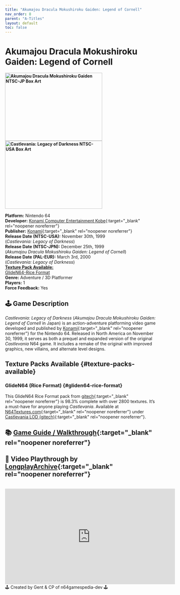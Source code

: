 ```yaml
---
title: "Akumajou Dracula Mokushiroku Gaiden: Legend of Cornell"
nav_order: 8
parent: "A-Titles"
layout: default
toc: false
---
```


# Akumajou Dracula Mokushiroku Gaiden: Legend of Cornell
<b>
<img src="https://images.launchbox-app.com/53783cb5-b5a8-4a98-b79f-1e3c8b184da4.png" alt="Akumajou Dracula Mokushiroku Gaiden NTSC-JP Box Art" style="object-fit:cover;width:320px;height:224px"/>
<img src="https://images.launchbox-app.com//bb806c09-db19-48fe-aa77-1238939ad5e4.jpg" alt="Castlevania: Legacy of Darkness NTSC-USA Box Art" style="object-fit:cover;width:320px;height:224px"/>
</b>

**Platform:** Nintendo 64  
**Developer:** [Konami Computer Entertainment Kobe](https://en.wikipedia.org/wiki/Konami#Former_subsidiaries){:target="_blank" rel="noopener noreferrer"}  
**Publisher:** [Konami](https://en.wikipedia.org/wiki/Konami){:target="_blank" rel="noopener noreferrer"}  
**Release Date (NTSC-USA):** November 30th, 1999    
(*Castlevania: Legacy of Darkness*)    
**Release Date (NTSC-JPN):** December 25th, 1999    
(*Akumajou Dracula Mokushiroku Gaiden: Legend of Cornell*)    
**Release Date (PAL-EUR):** March 3rd, 2000    
(*Castlevania: Legacy of Darkness*)    
[**Texture Pack Available:**](#texture-packs-available)    
[GlideN64-Rice Format](#gliden64-rice-format)    
**Genre:** Adventure / 3D Platformer  
**Players:** 1  
**Force Feedback:** Yes

## 🕹️ Game Description
*Castlevania: Legacy of Darkness* (*Akumajou Dracula Mokushiroku Gaiden: Legend of Cornell* in Japan) is an action-adventure platforming video game developed and published by [Konami](https://en.wikipedia.org/wiki/Konami){:target="_blank" rel="noopener noreferrer"} for the Nintendo 64. Released in North America on November 30, 1999, it serves as both a prequel and expanded version of the original *Castlevania* N64 game. It includes a remake of the original with improved graphics, new villains, and alternate level designs.

## Texture Packs Available {#texture-packs-available}

### GlideN64 (Rice Format) {#gliden64-rice-format}
This GlideN64 Rice Format pack from [gitech](http://www.emutalk.net/members/63108-gitech){:target="_blank" rel="noopener noreferrer"} is 98.3% complete with over 2800 textures. It’s a must-have for anyone playing *Castlevania*. Available at [N64Textures.com](https://www.n64textures.com/downloads){:target="_blank" rel="noopener noreferrer"} under [Castlevania LOD (gitech)](https://www.n64textures.com/downloads/#Castlevania%20LOD%20(gitech)){:target="_blank" rel="noopener noreferrer"}.

## 📚 [Game Guide / Walkthrough](https://gamefaqs.gamespot.com/n64/196883-castlevania-legacy-of-darkness/faqs/6666){:target="_blank" rel="noopener noreferrer"}

## 🎥 Video Playthrough by [LongplayArchive](https://www.youtube.com/channel/UCM8XzXipyTsylZ_WsGKmdKQ){:target="_blank" rel="noopener noreferrer"}

<br />
<iframe width="560" height="315" src="https://www.youtube.com/embed/N1YhQWiq_lA" title="Castlevania: Legacy of Darkness Playthrough" frameborder="0" allowfullscreen></iframe>

<br />
🕹️ Created by Gent & CP of n64gamespedia-dev 🕹️

<!-- Vault Format: n64gamespedia-dev -->
<!-- Protocol Source: _vault-specs/format-protocol.md -->
